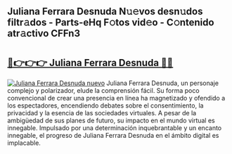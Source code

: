 ## Juliana Ferrara Desnuda N𝚞𝚎vos desn𝚞dos filtr𝚊dos - Parts-eHq F𝚘tos vid𝚎o - C𝚘ntenido atr𝚊ctivo CFFn3

# <h2><a href="http://mb1bcl.tromn.icu/?c=Juliana+Ferrara+Desnuda">🔗👉👉👉 Juliana Ferrara Desnuda 🔗🔗</a></h2>

[![Juliana Ferrara Desnuda nuevo](https://i.imgur.com/pEAQMta.gif)](http://mb1bcl.tromn.icu/?c=Juliana+Ferrara+Desnuda)
Juliana Ferrara Desnuda, un personaje complejo y polarizador, elude la comprensión fácil. Su forma poco convencional de crear una presencia en línea ha magnetizado y ofendido a los espectadores, encendiendo debates sobre el consentimiento, la privacidad y la esencia de las sociedades virtuales. A pesar de la ambigüedad de sus planes de futuro, su impacto en el mundo virtual es innegable. Impulsado por una determinación inquebrantable y un encanto innegable, el progreso de Juliana Ferrara Desnuda en el ámbito digital es implacable.

